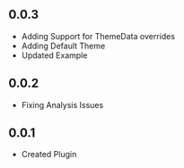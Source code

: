 ## 0.0.3

* Adding Support for ThemeData overrides
* Adding Default Theme
* Updated Example

## 0.0.2

* Fixing Analysis Issues

## 0.0.1

* Created Plugin
